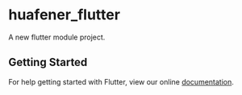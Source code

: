 # huafener_flutter

A new flutter module project.

## Getting Started

For help getting started with Flutter, view our online
[documentation](https://flutter.dev/).
